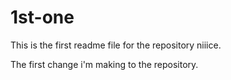 # 1st-one

This is the first readme file for the repository niiice.

The first change i'm making to the repository.
